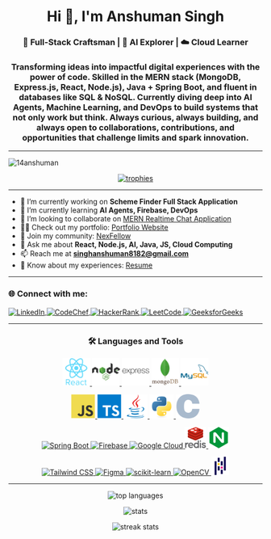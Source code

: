 <h1 align="center">Hi 👋, I'm Anshuman Singh</h1>

<h3 align="center">🚀 Full-Stack Craftsman | 🤖 AI Explorer | ☁️ Cloud Learner</h3>

<h3 align="center">
Transforming ideas into impactful digital experiences with the power of code. Skilled in the MERN stack (MongoDB, Express.js, React, Node.js), Java + Spring Boot, and fluent in databases like SQL & NoSQL. Currently diving deep into AI Agents, Machine Learning, and DevOps to build systems that not only work but think. Always curious, always building, and always open to collaborations, contributions, and opportunities that challenge limits and spark innovation.
</h3>

---

<p align="left"> <img src="https://komarev.com/ghpvc/?username=14anshuman&label=Profile%20views&color=0e75b6&style=flat" alt="14anshuman" /> </p>

<p align="center"> 
  <a href="https://github.com/ryo-ma/github-profile-trophy">
    <img src="https://github-profile-trophy.vercel.app/?username=14anshuman&theme=gruvbox&margin-w=15&margin-h=15&row=1&column=6" alt="trophies"/>
  </a> 
</p>

---

- 🔭 I’m currently working on **Scheme Finder Full Stack Application**  
- 🌱 I’m currently learning **AI Agents, Firebase, DevOps**  
- 👯 I’m looking to collaborate on [MERN Realtime Chat Application](https://github.com/14anshuman/MERN-Realtime_Chat_Application)  
- 👨‍💻 Check out my portfolio: [Portfolio Website](https://portfolio-v2-nine.vercel.app/)  
- 📝 Join my community: [NexFellow](https://www.nexfellow.com/community/anshuman_14)  
- 💬 Ask me about **React, Node.js, AI, Java, JS, Cloud Computing**  
- 📫 Reach me at **singhanshuman8182@gmail.com**  
- 📄 Know about my experiences: [Resume](https://drive.google.com/file/d/1po1FTzv4DAN6X8AzQVp8dvkZ8uOr5BED/view)  

---

<h3 align="left">🌐 Connect with me:</h3>
<p align="left">
  <a href="https://linkedin.com/in/anshuman14" target="blank">
    <img align="center" src="https://cdn.jsdelivr.net/gh/devicons/devicon/icons/linkedin/linkedin-original.svg" alt="LinkedIn" height="30" width="40"/>
  </a>
  <a href="https://www.codechef.com/users/amaze_bug_7" target="blank">
    <img align="center" src="https://cdn.jsdelivr.net/gh/simple-icons/simple-icons/icons/codechef.svg" alt="CodeChef" height="30" width="40"/>
  </a>
  <a href="https://www.hackerrank.com/14anshuman" target="blank">
    <img align="center" src="https://cdn.jsdelivr.net/gh/simple-icons/simple-icons/icons/hackerrank.svg" alt="HackerRank" height="30" width="40"/>
  </a>
  <a href="https://leetcode.com/14anshuman" target="blank">
    <img align="center" src="https://cdn.jsdelivr.net/gh/simple-icons/simple-icons/icons/leetcode.svg" alt="LeetCode" height="30" width="40"/>
  </a>
  <a href="https://auth.geeksforgeeks.org/user/singhanshfzj2" target="blank">
    <img align="center" src="https://cdn.jsdelivr.net/gh/simple-icons/simple-icons/icons/geeksforgeeks.svg" alt="GeeksforGeeks" height="30" width="40"/>
  </a>
</p>

---

<h3 align="center">🛠️ Languages and Tools</h3>

<!-- Inverted Pyramid Layout -->

<p align="center"> 
  <!-- Top Layer: Core Full-Stack -->
  <a href="https://reactjs.org/" target="_blank"> <img src="https://raw.githubusercontent.com/devicons/devicon/master/icons/react/react-original-wordmark.svg" alt="React" width="55" height="55"/> </a>
  <a href="https://nodejs.org" target="_blank"> <img src="https://raw.githubusercontent.com/devicons/devicon/master/icons/nodejs/nodejs-original-wordmark.svg" alt="Node.js" width="55" height="55"/> </a>
  <a href="https://expressjs.com" target="_blank"> <img src="https://raw.githubusercontent.com/devicons/devicon/master/icons/express/express-original-wordmark.svg" alt="Express" width="55" height="55"/> </a>
  <a href="https://www.mongodb.com/" target="_blank"> <img src="https://raw.githubusercontent.com/devicons/devicon/master/icons/mongodb/mongodb-original-wordmark.svg" alt="MongoDB" width="55" height="55"/> </a>
  <a href="https://www.mysql.com/" target="_blank"> <img src="https://raw.githubusercontent.com/devicons/devicon/master/icons/mysql/mysql-original-wordmark.svg" alt="MySQL" width="55" height="55"/> </a>
</p>

<p align="center">
  <!-- Middle Layer: Programming Languages -->
  <a href="https://developer.mozilla.org/en-US/docs/Web/JavaScript" target="_blank"> <img src="https://raw.githubusercontent.com/devicons/devicon/master/icons/javascript/javascript-original.svg" alt="JavaScript" width="48" height="48"/> </a>
  <a href="https://www.typescriptlang.org/" target="_blank"> <img src="https://raw.githubusercontent.com/devicons/devicon/master/icons/typescript/typescript-original.svg" alt="TypeScript" width="48" height="48"/> </a>
  <a href="https://www.java.com" target="_blank"> <img src="https://raw.githubusercontent.com/devicons/devicon/master/icons/java/java-original.svg" alt="Java" width="48" height="48"/> </a>
  <a href="https://www.python.org" target="_blank"> <img src="https://raw.githubusercontent.com/devicons/devicon/master/icons/python/python-original.svg" alt="Python" width="48" height="48"/> </a>
  <a href="https://www.cprogramming.com/" target="_blank"> <img src="https://raw.githubusercontent.com/devicons/devicon/master/icons/c/c-original.svg" alt="C" width="48" height="48"/> </a>
</p>

<p align="center">
  <!-- Lower Layer: Frameworks, Cloud, Tools -->
  <a href="https://spring.io/projects/spring-boot" target="_blank"> <img src="https://www.vectorlogo.zone/logos/springio/springio-icon.svg" alt="Spring Boot" width="42" height="42"/> </a>
  <a href="https://firebase.google.com/" target="_blank"> <img src="https://www.vectorlogo.zone/logos/firebase/firebase-icon.svg" alt="Firebase" width="42" height="42"/> </a>
  <a href="https://cloud.google.com/" target="_blank"> <img src="https://www.vectorlogo.zone/logos/google_cloud/google_cloud-icon.svg" alt="Google Cloud" width="42" height="42"/> </a>
  <a href="https://redis.io/" target="_blank"> <img src="https://raw.githubusercontent.com/devicons/devicon/master/icons/redis/redis-original-wordmark.svg" alt="Redis" width="42" height="42"/> </a>
  <a href="https://www.nginx.com" target="_blank"> <img src="https://raw.githubusercontent.com/devicons/devicon/master/icons/nginx/nginx-original.svg" alt="Nginx" width="42" height="42"/> </a>
</p>

<p align="center">
  <!-- Bottom Layer: Styling, ML, Design -->
  <a href="https://tailwindcss.com/" target="_blank"> <img src="https://www.vectorlogo.zone/logos/tailwindcss/tailwindcss-icon.svg" alt="Tailwind CSS" width="36" height="36"/> </a>
  <a href="https://www.figma.com/" target="_blank"> <img src="https://www.vectorlogo.zone/logos/figma/figma-icon.svg" alt="Figma" width="36" height="36"/> </a>
  <a href="https://scikit-learn.org/" target="_blank"> <img src="https://upload.wikimedia.org/wikipedia/commons/0/05/Scikit_learn_logo_small.svg" alt="scikit-learn" width="36" height="36"/> </a>
  <a href="https://opencv.org/" target="_blank"> <img src="https://www.vectorlogo.zone/logos/opencv/opencv-icon.svg" alt="OpenCV" width="36" height="36"/> </a>
  <a href="https://pandas.pydata.org/" target="_blank"> <img src="https://raw.githubusercontent.com/devicons/devicon/master/icons/pandas/pandas-original.svg" alt="pandas" width="36" height="36"/> </a>
</p>

---

<p align="center">
  <img src="https://github-readme-stats.vercel.app/api/top-langs?username=14anshuman&show_icons=true&locale=en&layout=compact" alt="top languages" />
</p>

<p align="center">
  <img src="https://github-readme-stats.vercel.app/api?username=14anshuman&show_icons=true&locale=en" alt="stats" />
</p>

<p align="center">
  <img src="https://github-readme-streak-stats.herokuapp.com/?user=14anshuman&" alt="streak stats" />
</p>
